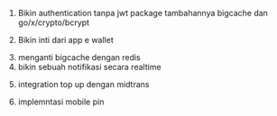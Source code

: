 1. Bikin authentication tanpa jwt
package tambahannya bigcache dan go/x/crypto/bcrypt
<!-- tapi disarankan pakai jwt jika sudah bisa integrasinya -->
2. Bikin inti dari app e wallet
<!-- tappi disarankan diperbaiki lagi karena masih banyak yg perlu dilakukan -->
3. menganti bigcache dengan redis
4. bikin sebuah notifikasi secara realtime
<!-- menggunkan sse -->
5. integration top up dengan midtrans
<!-- package tambahan go-midtrans -->
6. implemntasi mobile pin
